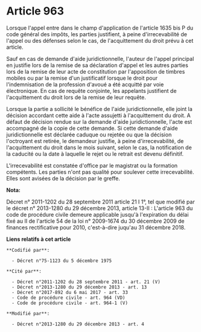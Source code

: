 # Article 963

Lorsque l'appel entre dans le champ d'application de l'article 1635 bis P du code général des impôts, les parties justifient,
à peine d'irrecevabilité de l'appel ou des défenses selon le cas, de l'acquittement du droit prévu à cet article. 

Sauf en cas de demande d'aide juridictionnelle, l'auteur de l'appel principal en justifie lors de la remise de sa déclaration
d'appel et les autres parties lors de la remise de leur acte de constitution par l'apposition de timbres mobiles ou par la
remise d'un justificatif lorsque le droit pour l'indemnisation de la profession d'avoué a été acquitté par voie électronique.
En cas de requête conjointe, les appelants justifient de l'acquittement du droit lors de la remise de leur requête. 

Lorsque la partie a sollicité le bénéfice de l'aide juridictionnelle, elle joint la décision accordant cette aide à l'acte
assujetti à l'acquittement du droit. A défaut de décision rendue sur la demande d'aide juridictionnelle, l'acte est
accompagné de la copie de cette demande. Si cette demande d'aide juridictionnelle est déclarée caduque ou rejetée ou que la
décision l'octroyant est retirée, le demandeur justifie, à peine d'irrecevabilité, de l'acquittement du droit dans le mois
suivant, selon le cas, la notification de la caducité ou la date à laquelle le rejet ou le retrait est devenu définitif. 

L'irrecevabilité est constatée d'office par le magistrat ou la formation compétents. Les parties n'ont pas qualité pour
soulever cette irrecevabilité. Elles sont avisées de la décision par le greffe.

**Nota:**

Décret n° 2011-1202 du 28 septembre 2011 article 21 I 1°, tel que modifié par le décret n° 2013-1280 du 29 décembre 2013,
article 13-II : L'article 963 du code de procédure civile demeure applicable jusqu'à l'expiration du délai fixé au II de
l'article 54 de la loi n° 2009-1674 du 30 décembre 2009 de finances rectificative pour 2010, c'est-à-dire juqu'au 31 décembre
2018.

**Liens relatifs à cet article**

	**Codifié par**:

	  - Décret n°75-1123 du 5 décembre 1975

	**Cité par**:

	  - Décret n°2011-1202 du 28 septembre 2011 - art. 21 (V)
	  - Décret n°2013-1280 du 29 décembre 2013 - art. 13
	  - Décret n°2017-892 du 6 mai 2017 - art. 33
	  - Code de procédure civile - art. 964 (VD)
	  - Code de procédure civile - art. 964-1 (V)

	**Modifié par**:

	  - Décret n°2013-1280 du 29 décembre 2013 - art. 4
